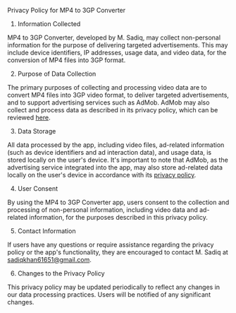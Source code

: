 Privacy Policy for MP4 to 3GP Converter

1. Information Collected

MP4 to 3GP Converter, developed by M. Sadiq, may collect non-personal information for the purpose of delivering targeted advertisements. This may include device identifiers, IP addresses, usage data, and video data, for the conversion of MP4 files into 3GP format.

2. Purpose of Data Collection

The primary purposes of collecting and processing video data are to convert MP4 files into 3GP video format, to deliver targeted advertisements, and to support advertising services such as AdMob. AdMob may also collect and process data as described in its privacy policy, which can be reviewed [here](https://policies.google.com/privacy).

3. Data Storage

All data processed by the app, including video files, ad-related information (such as device identifiers and ad interaction data), and usage data, is stored locally on the user's device. It's important to note that AdMob, as the advertising service integrated into the app, may also store ad-related data locally on the user's device in accordance with its [privacy policy](https://policies.google.com/privacy).

4. User Consent

By using the MP4 to 3GP Converter app, users consent to the collection and processing of non-personal information, including video data and ad-related information, for the purposes described in this privacy policy.

5. Contact Information

If users have any questions or require assistance regarding the privacy policy or the app's functionality, they are encouraged to contact M. Sadiq at sadiqkhan61651@gmail.com.

6. Changes to the Privacy Policy

This privacy policy may be updated periodically to reflect any changes in our data processing practices. Users will be notified of any significant changes.


